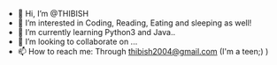 - 👋 Hi, I’m @THIBISH
- 👀 I’m interested in Coding, Reading, Eating and sleeping as well!
- 🌱 I’m currently learning Python3 and Java..
- 💞️ I’m looking to collaborate on ...
- 📫 How to reach me: Through thibish2004@gmail.com (I'm a teen;) )

<!---
THIBISH/THIBISH is a ✨ special ✨ repository because its `README.md` (this file) appears on your GitHub profile.
You can click the Preview link to take a look at your changes.
--->
